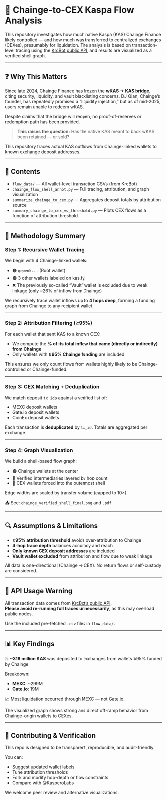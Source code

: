 # 🧾 Chainge-to-CEX Kaspa Flow Analysis

This repository investigates how much native Kaspa (KAS) Chainge Finance likely controlled — and how much was transferred to centralized exchanges (CEXes), presumably for liquidation. The analysis is based on transaction-level tracing using the [KrcBot public API](https://krcbot.com/api-docs), and results are visualized as a verified shell graph.

---

## ❓ Why This Matters

Since late 2024, Chainge Finance has frozen the **wKAS → KAS bridge**, citing security, liquidity, and vault blacklisting concerns. DJ Qian, Chainge’s founder, has repeatedly promised a “liquidity injection,” but as of mid-2025, users remain unable to redeem wKAS.

Despite claims that the bridge will reopen, no proof-of-reserves or redemption path has been provided.

> **This raises the question:**
> Has the native KAS meant to back wKAS been retained — or sold?

This repository traces actual KAS outflows from Chainge-linked wallets to known exchange deposit addresses.

---

## 📁 Contents

- `flow_data/` — All wallet-level transaction CSVs (from KrcBot)
- `chainge_flow_shell_annot.py` — Full tracing, attribution, and graph visualization
- `summarize_chainge_to_cex.py` — Aggregates deposit totals by attribution source
- `summary_chainge_to_cex_vs_threshold.py` — Plots CEX flows as a function of attribution threshold

---

## 🧠 Methodology Summary

### Step 1: Recursive Wallet Tracing

We begin with 4 Chainge-linked wallets:
- 🟠 `qqwvnk...` (Root wallet)
- 🟠 3 other wallets labeled on kas.fyi
- ❌ The previously so-called “Vault” wallet is excluded due to weak linkage (only ~26% of inflow from Chainge)

We recursively trace wallet inflows up to **4 hops deep**, forming a funding graph from Chainge to any recipient wallet.

---

### Step 2: Attribution Filtering (≥95%)

For each wallet that sent KAS to a known CEX:
- We compute the **% of its total inflow that came (directly or indirectly) from Chainge**
- Only wallets with **≥95% Chainge funding** are included

This ensures we only count flows from wallets highly likely to be Chainge-controlled or Chainge-funded.

---

### Step 3: CEX Matching + Deduplication

We match deposit `tx_id`s against a verified list of:
- MEXC deposit wallets
- Gate.io deposit wallets
- CoinEx deposit wallets

Each transaction is **deduplicated** by `tx_id`. Totals are aggregated per exchange.

---

### Step 4: Graph Visualization

We build a shell-based flow graph:
- 🟠 Chainge wallets at the center
- 🔵 Verified intermediaries layered by hop count
- 🔴 CEX wallets forced into the outermost shell

Edge widths are scaled by transfer volume (capped to 10×).

📤 See: `chainge_verified_shell_final.png` and `.pdf`

---

## 🔍 Assumptions & Limitations

- **≥95% attribution threshold** avoids over-attribution to Chainge
- **4-hop trace depth** balances accuracy and reach
- **Only known CEX deposit addresses** are included
- **Vault wallet excluded** from attribution and flow due to weak linkage

All data is one-directional (Chainge → CEX). No return flows or self-custody are considered.

---

## 🚨 API Usage Warning

All transaction data comes from [KrcBot’s public API](https://krcbot.com/api-docs).  
**Please avoid re-running full traces unnecessarily**, as this may overload public nodes.

Use the included pre-fetched `.csv` files in `flow_data/`.

---

## 📊 Key Findings

💥 **~318 million KAS** was deposited to exchanges from wallets ≥95% funded by Chainge

Breakdown:
- **MEXC**: ~299M
- **Gate.io**: 19M


📈 Most liquidation occurred through MEXC — not Gate.io.

The visualized graph shows strong and direct off-ramp behavior from Chainge-origin wallets to CEXes.

---

## 🤝 Contributing & Verification

This repo is designed to be transparent, reproducible, and audit-friendly.

You can:
- Suggest updated wallet labels
- Tune attribution thresholds
- Fork and modify hop-depth or flow constraints
- Compare with @KasperoLabs

We welcome peer review and alternative visualizations.
